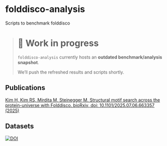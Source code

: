 # folddisco-analysis
Scripts to benchmark folddisco

> # **🚧 Work in progress**  
> `folddisco-analysis` currently hosts an **outdated benchmark/analysis snapshot**.
> 
> We’ll push the refreshed results and scripts shortly.

## Publications
[Kim H, Kim RS, Mirdita M, Steinegger M. Structural motif search across the protein-universe with Folddisco. bioRxiv, doi: 10.1101/2025.07.06.663357  (2025)](https://www.biorxiv.org/content/10.1101/2025.07.06.663357v1)

## Datasets
[![DOI](https://zenodo.org/badge/DOI/10.5281/zenodo.16679607.svg)](https://doi.org/10.5281/zenodo.16679607)